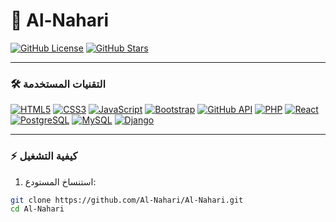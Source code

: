 # 🌟 Al-Nahari 

[![GitHub License](https://img.shields.io/github/license/Al-Nahari/Al-Nahari?color=blue)](https://github.com/Al-Nahari/Al-Nahari/blob/main/LICENSE)
[![GitHub Stars](https://img.shields.io/github/stars/Al-Nahari/Al-Nahari?style=social)](https://github.com/Al-Nahari/Al-Nahari/stargazers)

---

### 🛠 **التقنيات المستخدمة**  
[![HTML5](https://img.shields.io/badge/HTML5-E34F26?style=for-the-badge&logo=html5&logoColor=white)](https://developer.mozilla.org/en-US/docs/Web/HTML)  [![CSS3](https://img.shields.io/badge/CSS3-1572B6?style=for-the-badge&logo=css3&logoColor=white)](https://developer.mozilla.org/en-US/docs/Web/CSS)  [![JavaScript](https://img.shields.io/badge/JavaScript-F7DF1E?style=for-the-badge&logo=javascript&logoColor=black)](https://developer.mozilla.org/en-US/docs/Web/JavaScript)  [![Bootstrap](https://img.shields.io/badge/Bootstrap-7952B3?style=for-the-badge&logo=bootstrap&logoColor=white)](https://getbootstrap.com/)  [![GitHub API](https://img.shields.io/badge/GitHub_API-181717?style=for-the-badge&logo=github&logoColor=white)](https://docs.github.com/en/rest) [![PHP](https://img.shields.io/badge/PHP-777BB4?style=for-the-badge&logo=php&logoColor=white)](https://www.php.net/)  [![React](https://img.shields.io/badge/React-61DAFB?style=for-the-badge&logo=react&logoColor=black)](https://reactjs.org/)  [![PostgreSQL](https://img.shields.io/badge/PostgreSQL-336791?style=for-the-badge&logo=postgresql&logoColor=white)](https://www.postgresql.org/)  [![MySQL](https://img.shields.io/badge/MySQL-4479A1?style=for-the-badge&logo=mysql&logoColor=white)](https://www.mysql.com/)  [![Django](https://img.shields.io/badge/Django-092E20?style=for-the-badge&logo=django&logoColor=white)](https://www.djangoproject.com/)
 

---

### ⚡ **كيفية التشغيل**  
1. استنساخ المستودع:  
```bash
git clone https://github.com/Al-Nahari/Al-Nahari.git
cd Al-Nahari
